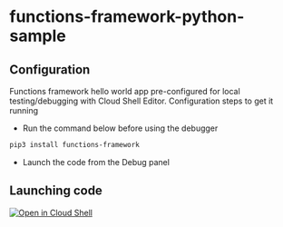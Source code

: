 # functions-framework-python-sample

## Configuration 

Functions framework hello world app pre-configured for local testing/debugging with Cloud Shell Editor. Configuration steps to get it running


* Run the command below before using the debugger

```bash
pip3 install functions-framework
```
* Launch the code from the <walkthrough-editor-spotlight spotlightId="activity-bar-debug">Debug panel</walkthrough-editor-spotlight>


## Launching code

[![Open in Cloud Shell](https://gstatic.com/cloudssh/images/open-btn.svg)](https://ide.cloud.google.com/?cloudshell_git_repo=https%3A%2F%2Fgithub.com%2FGrappeggia%2Ffunctions-framework-python-sample&cloudshell_open_in_editor=main.py&cloudshell_workspace=%2F&cloudshell_tutorial=README.md)

